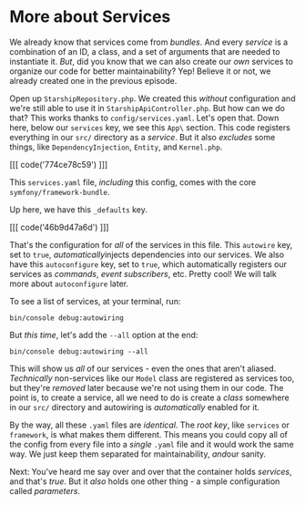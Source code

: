 # More about Services

We already know that services come from *bundles*. And every *service* is a
combination of an ID, a class, and a set of arguments that are needed to
instantiate it. *But*, did you know that we can also create our *own* services
to organize our code for better maintainability? Yep! Believe it or not, we
already created one in the previous episode.

Open up `StarshipRepository.php`. We created this *without* configuration and
we're still able to use it in `StarshipApiController.php`. But how can we do
that? This works thanks to `config/services.yaml`. Let's open that. Down here,
below our `services` key, we see this `App\` section. This code registers
everything in our `src/` directory as a *service*. But it also *excludes* some
things, like `DependencyInjection`, `Entity`, and `Kernel.php`.

[[[ code('774ce78c59') ]]]

This `services.yaml` file, *including* this config, comes with the core `symfony/framework-bundle`.

Up here, we have this `_defaults` key. 

[[[ code('46b9d47a6d') ]]]

That's the configuration for *all* of the services in this file. 
This `autowire` key, set to `true`, *automatically*injects dependencies into our services. 
We also have this `autoconfigure` key, set to `true`, which automatically registers
our services as *commands*, *event subscribers*, etc. Pretty cool! We will talk more
about `autoconfigure` later.

To see a list of services, at your terminal, run:

```terminal
bin/console debug:autowiring
```

But *this time*, let's add the `--all` option at the end:

```terminal-silent
bin/console debug:autowiring --all
```

This will show us *all* of our services - even the ones that aren't aliased.
*Technically* non-services like our `Model` class are registered as services
too, but they're *removed* later because we're not using them in our code. The
point is, to create a service, all we need to do is create a *class* somewhere
in our `src/` directory and autowiring is *automatically* enabled for it.

By the way, all these `.yaml` files are *identical*. The *root key*,
like `services` or `framework`, is what makes them different. This means you
could copy all of the config from every file into a *single* `.yaml` file and it
would work the same way. We just keep them separated for maintainability,
*and*our sanity.

Next: You've heard me say over and over that the container holds *services*, and
that's *true*. But it *also* holds one other thing - a simple configuration
called *parameters*.

